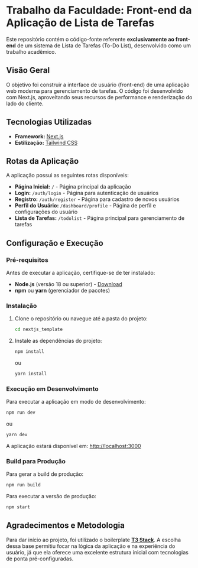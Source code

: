 # Trabalho da Faculdade: Front-end da Aplicação de Lista de Tarefas

Este repositório contém o código-fonte referente **exclusivamente ao front-end** de um sistema de Lista de Tarefas (To-Do List), desenvolvido como um trabalho acadêmico.

## Visão Geral

O objetivo foi construir a interface de usuário (front-end) de uma aplicação web moderna para gerenciamento de tarefas. O código foi desenvolvido com Next.js, aproveitando seus recursos de performance e renderização do lado do cliente.

## Tecnologias Utilizadas

- **Framework:** [Next.js](https://nextjs.org)
- **Estilização:** [Tailwind CSS](https://tailwindcss.com)

## Rotas da Aplicação

A aplicação possui as seguintes rotas disponíveis:

- **Página Inicial:** `/` - Página principal da aplicação
- **Login:** `/auth/login` - Página para autenticação de usuários
- **Registro:** `/auth/register` - Página para cadastro de novos usuários
- **Perfil do Usuário:** `/dashboard/profile` - Página de perfil e configurações do usuário
- **Lista de Tarefas:** `/todolist` - Página principal para gerenciamento de tarefas

## Configuração e Execução

### Pré-requisitos

Antes de executar a aplicação, certifique-se de ter instalado:

- **Node.js** (versão 18 ou superior) - [Download](https://nodejs.org/)
- **npm** ou **yarn** (gerenciador de pacotes)

### Instalação

1. Clone o repositório ou navegue até a pasta do projeto:
   ```bash
   cd nextjs_template
   ```

2. Instale as dependências do projeto:
   ```bash
   npm install
   ```
   ou
   ```bash
   yarn install
   ```

### Execução em Desenvolvimento

Para executar a aplicação em modo de desenvolvimento:

```bash
npm run dev
```
ou
```bash
yarn dev
```

A aplicação estará disponível em: [http://localhost:3000](http://localhost:3000)

### Build para Produção

Para gerar a build de produção:

```bash
npm run build
```

Para executar a versão de produção:

```bash
npm start
```

## Agradecimentos e Metodologia

Para dar início ao projeto, foi utilizado o boilerplate **[T3 Stack](https://create.t3.gg/)**. A escolha dessa base permitiu focar na lógica da aplicação e na experiência do usuário, já que ela oferece uma excelente estrutura inicial com tecnologias de ponta pré-configuradas.
